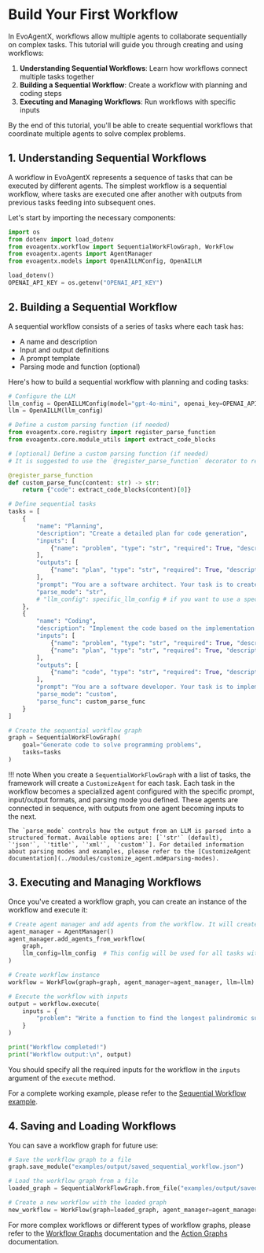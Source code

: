 # Build Your First Workflow

In EvoAgentX, workflows allow multiple agents to collaborate sequentially on complex tasks. This tutorial will guide you through creating and using workflows:

1. **Understanding Sequential Workflows**: Learn how workflows connect multiple tasks together
2. **Building a Sequential Workflow**: Create a workflow with planning and coding steps
3. **Executing and Managing Workflows**: Run workflows with specific inputs

By the end of this tutorial, you'll be able to create sequential workflows that coordinate multiple agents to solve complex problems.

## 1. Understanding Sequential Workflows

A workflow in EvoAgentX represents a sequence of tasks that can be executed by different agents. The simplest workflow is a sequential workflow, where tasks are executed one after another with outputs from previous tasks feeding into subsequent ones.

Let's start by importing the necessary components:

```python
import os 
from dotenv import load_dotenv
from evoagentx.workflow import SequentialWorkFlowGraph, WorkFlow
from evoagentx.agents import AgentManager
from evoagentx.models import OpenAILLMConfig, OpenAILLM

load_dotenv()
OPENAI_API_KEY = os.getenv("OPENAI_API_KEY")
```

## 2. Building a Sequential Workflow

A sequential workflow consists of a series of tasks where each task has:

- A name and description
- Input and output definitions
- A prompt template
- Parsing mode and function (optional) 

Here's how to build a sequential workflow with planning and coding tasks:

```python
# Configure the LLM 
llm_config = OpenAILLMConfig(model="gpt-4o-mini", openai_key=OPENAI_API_KEY, stream=True, output_response=True)
llm = OpenAILLM(llm_config)

# Define a custom parsing function (if needed)
from evoagentx.core.registry import register_parse_function
from evoagentx.core.module_utils import extract_code_blocks

# [optional] Define a custom parsing function (if needed)
# It is suggested to use the `@register_parse_function` decorator to register a custom parsing function, so the workflow can be saved and loaded correctly.  

@register_parse_function
def custom_parse_func(content: str) -> str:
    return {"code": extract_code_blocks(content)[0]}

# Define sequential tasks
tasks = [
    {
        "name": "Planning",
        "description": "Create a detailed plan for code generation",
        "inputs": [
            {"name": "problem", "type": "str", "required": True, "description": "Description of the problem to be solved"},
        ],
        "outputs": [
            {"name": "plan", "type": "str", "required": True, "description": "Detailed plan with steps, components, and architecture"}
        ],
        "prompt": "You are a software architect. Your task is to create a detailed implementation plan for the given problem.\n\nProblem: {problem}\n\nPlease provide a comprehensive implementation plan including:\n1. Problem breakdown\n2. Algorithm or approach selection\n3. Implementation steps\n4. Potential edge cases and solutions",
        "parse_mode": "str",
        # "llm_config": specific_llm_config # if you want to use a specific LLM for a task, you can add a key `llm_config` in the task dict.  
    },
    {
        "name": "Coding",
        "description": "Implement the code based on the implementation plan",
        "inputs": [
            {"name": "problem", "type": "str", "required": True, "description": "Description of the problem to be solved"},
            {"name": "plan", "type": "str", "required": True, "description": "Detailed implementation plan from the Planning phase"},
        ],
        "outputs": [
            {"name": "code", "type": "str", "required": True, "description": "Implemented code with explanations"}
        ],
        "prompt": "You are a software developer. Your task is to implement the code based on the provided problem and implementation plan.\n\nProblem: {problem}\nImplementation Plan: {plan}\n\nPlease provide the implementation code with appropriate comments.",
        "parse_mode": "custom",
        "parse_func": custom_parse_func
    }
]

# Create the sequential workflow graph
graph = SequentialWorkFlowGraph(
    goal="Generate code to solve programming problems",
    tasks=tasks
)
```

!!! note 
    When you create a `SequentialWorkFlowGraph` with a list of tasks, the framework will create a `CustomizeAgent` for each task. Each task in the workflow becomes a specialized agent configured with the specific prompt, input/output formats, and parsing mode you defined. These agents are connected in sequence, with outputs from one agent becoming inputs to the next. 

    The `parse_mode` controls how the output from an LLM is parsed into a structured format. Available options are: [`'str'` (default), `'json'`, `'title'`, `'xml'`, `'custom'`]. For detailed information about parsing modes and examples, please refer to the [CustomizeAgent documentation](../modules/customize_agent.md#parsing-modes).

## 3. Executing and Managing Workflows

Once you've created a workflow graph, you can create an instance of the workflow and execute it:

```python
# Create agent manager and add agents from the workflow. It will create a `CustomizeAgent` for each task in the workflow. 
agent_manager = AgentManager()
agent_manager.add_agents_from_workflow(
    graph, 
    llm_config=llm_config  # This config will be used for all tasks without `llm_config`. 
)

# Create workflow instance
workflow = WorkFlow(graph=graph, agent_manager=agent_manager, llm=llm)

# Execute the workflow with inputs
output = workflow.execute(
    inputs = {
        "problem": "Write a function to find the longest palindromic substring in a given string."
    }
)

print("Workflow completed!")
print("Workflow output:\n", output)
```

You should specify all the required inputs for the workflow in the `inputs` argument of the `execute` method. 

For a complete working example, please refer to the [Sequential Workflow example](https://github.com/EvoAgentX/EvoAgentX/blob/main/examples/sequential_workflow.py). 

## 4. Saving and Loading Workflows

You can save a workflow graph for future use:

```python
# Save the workflow graph to a file
graph.save_module("examples/output/saved_sequential_workflow.json")

# Load the workflow graph from a file
loaded_graph = SequentialWorkFlowGraph.from_file("examples/output/saved_sequential_workflow.json")

# Create a new workflow with the loaded graph
new_workflow = WorkFlow(graph=loaded_graph, agent_manager=agent_manager, llm=llm)
```

For more complex workflows or different types of workflow graphs, please refer to the [Workflow Graphs](../modules/workflow_graph.md) documentation and the [Action Graphs](../modules/action_graph.md) documentation. 

